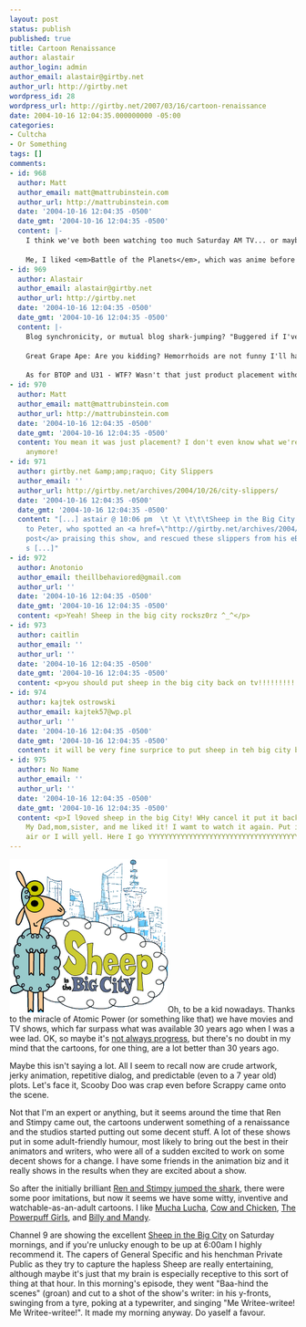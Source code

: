 ```yaml
---
layout: post
status: publish
published: true
title: Cartoon Renaissance
author: alastair
author_login: admin
author_email: alastair@girtby.net
author_url: http://girtby.net
wordpress_id: 28
wordpress_url: http://girtby.net/2007/03/16/cartoon-renaissance
date: 2004-10-16 12:04:35.000000000 -05:00
categories:
- Cultcha
- Or Something
tags: []
comments:
- id: 968
  author: Matt
  author_email: matt@mattrubinstein.com
  author_url: http://mattrubinstein.com
  date: '2004-10-16 12:04:35 -0500'
  date_gmt: '2004-10-16 12:04:35 -0500'
  content: |-
    I think we've both been watching too much Saturday AM TV... or maybe we are just experiencing a case of blog synchronicity.

    Me, I liked <em>Battle of the Planets</em>, which was anime before much else was... and its (I think) stablemate, <em>Ulysses 31</em>, obviously a 31st-century Odyssey with robots. No, they weren't funny (except for Nono, small robot you know) but they had drama, or something. No, Scooby Doo wasn't any good (apart from Daphne) but what about the Great Grape Ape?
- id: 969
  author: Alastair
  author_email: alastair@girtby.net
  author_url: http://girtby.net
  date: '2004-10-16 12:04:35 -0500'
  date_gmt: '2004-10-16 12:04:35 -0500'
  content: |-
    Blog synchronicity, or mutual blog shark-jumping? "Buggered if I've got anything interesting to say today. Hmm, let's see what's on telly."

    Great Grape Ape: Are you kidding? Hemorrhoids are not funny I'll have you know.

    As for BTOP and U31 - WTF? Wasn't that just product placement without the product?
- id: 970
  author: Matt
  author_email: matt@mattrubinstein.com
  author_url: http://mattrubinstein.com
  date: '2004-10-16 12:04:35 -0500'
  date_gmt: '2004-10-16 12:04:35 -0500'
  content: You mean it was just placement? I don't even know what we're talking about
    anymore!
- id: 971
  author: girtby.net &amp;amp;raquo; City Slippers
  author_email: ''
  author_url: http://girtby.net/archives/2004/10/26/city-slippers/
  date: '2004-10-16 12:04:35 -0500'
  date_gmt: '2004-10-16 12:04:35 -0500'
  content: "[...] astair @ 10:06 pm  \t \t \t\t\tSheep in the Big City slippers! \tThanks
    to Peter, who spotted an <a href=\"http://girtby.net/archives/2004/10/16/cartoon-renaissance/\">earlier
    post</a> praising this show, and rescued these slippers from his eBay pile. \tWho
    s [...]"
- id: 972
  author: Anotonio
  author_email: theillbehaviored@gmail.com
  author_url: ''
  date: '2004-10-16 12:04:35 -0500'
  date_gmt: '2004-10-16 12:04:35 -0500'
  content: <p>Yeah! Sheep in the big city rocksz0rz ^_^</p>
- id: 973
  author: caitlin
  author_email: ''
  author_url: ''
  date: '2004-10-16 12:04:35 -0500'
  date_gmt: '2004-10-16 12:04:35 -0500'
  content: <p>you should put sheep in the big city back on tv!!!!!!!!!!!!!</p>
- id: 974
  author: kajtek ostrowski
  author_email: kajtek57@wp.pl
  author_url: ''
  date: '2004-10-16 12:04:35 -0500'
  date_gmt: '2004-10-16 12:04:35 -0500'
  content: it will be very fine surprice to put sheep in teh big city back into TV!!!!!!!!!!!!!!!!!!!!!!!!!!!!!!!!!!!
- id: 975
  author: No Name
  author_email: ''
  author_url: ''
  date: '2004-10-16 12:04:35 -0500'
  date_gmt: '2004-10-16 12:04:35 -0500'
  content: <p>I l9oved sheep in the big City! WHy cancel it put it back on tv now!
    My Dad,mom,sister, and me liked it! I wamt to watch it again. Put it back on the
    air or I will yell. Here I go YYYYYYYYYYYYYYYYYYYYYYYYYYYYYYYYYYYYYYYYYYYYYEEEEEEEEEEEEEEEEEEEEEEEEEEEEEEEEEEEEEEEEEEEELLLLLLLLLLLLLLLLLLLLLLLLLLLLLLLLLLLLLLLLLLLLLLLLLLLLLLLLLLLLLLLLLLLLL!!!!!!!!!!!!!!!!!!!!!!</p>
---
```

<img src="/images/sheepinthebigcity.gif" alt="Sheep in the Big City" width="278" height="269" class="lede"/>Oh, to be a kid nowadays. Thanks to the miracle of Atomic Power (or something like that) we have movies and TV shows, which far surpass what was available 30 years ago when I was a wee lad. OK, so maybe it's <a href="/archives/2004/09/20/thunderbirds-are-go-ne/">not always progress</a>, but there's no doubt in my mind that the cartoons, for one thing, are a lot better than 30 years ago.

Maybe this isn't saying a lot. All I seem to recall now are crude artwork, jerky animation, repetitive dialog, and predictable (even to a 7 year old) plots. Let's face it, Scooby Doo was crap even before Scrappy came onto the scene.

Not that I'm an expert or anything, but it seems around the time that Ren and Stimpy came out, the cartoons underwent something of a renaissance and the studios started putting out some decent stuff. A lot of these shows put in some adult-friendly humour, most likely to bring out the best in their animators and writers, who were all of a sudden excited to work on some decent shows for a change. I have some friends in the animation biz and it really shows in the results when they are excited about a show.

So after the initially brilliant <a href="http://www.jumptheshark.com/r/renandstimpy.htm">Ren and Stimpy jumped the shark</a>, there were some poor imitations, but now it seems we have some witty, inventive and watchable-as-an-adult cartoons. I like <a href="http://www.cartoonnetwork.com/tv_shows/muchalucha/index.html">Mucha Lucha</a>, <a href="http://www.cartoonnetworkla.com/english/watch/tv_shows/cowchicken/index.html">Cow and Chicken</a>, <a href="http://www.cartoonnetwork.com/tv_shows/ppg/index.html">The Powerpuff Girls</a>, and <a href="http://www.cartoonnetwork.com/tv_shows/billymandy/index.html">Billy and Mandy</a>.

Channel 9 are showing the excellent <a href="http://www.cartoonnetworkla.com/english/watch/tv_shows/sheep/index.html">Sheep in the Big City</a> on Saturday mornings, and if you're unlucky enough to be up at 6:00am I highly recommend it. The capers of General Specific and his henchman Private Public as they try to capture the hapless Sheep are really entertaining, although maybe it's just that my brain is especially receptive to this sort of thing at that hour. In this morning's episode, they went "Baa-hind the scenes" (groan) and cut to a shot of the show's writer: in his y-fronts, swinging from a tyre, poking at a typewriter, and singing "Me Writee-writee! Me Writee-writee!". It made my morning anyway. Do yaself a favour.
